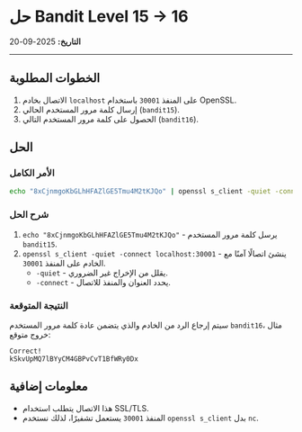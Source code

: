 # حل Bandit Level 15 → 16

**التاريخ:** 2025-09-20

---

## الخطوات المطلوبة
1. الاتصال بخادم `localhost` على المنفذ `30001` باستخدام OpenSSL.
2. إرسال كلمة مرور المستخدم الحالي (`bandit15`).
3. الحصول على كلمة مرور المستخدم التالي (`bandit16`).

## الحل

### الأمر الكامل
```bash
echo "8xCjnmgoKbGLhHFAZlGE5Tmu4M2tKJQo" | openssl s_client -quiet -connect localhost:30001
```

### شرح الحل
1. `echo "8xCjnmgoKbGLhHFAZlGE5Tmu4M2tKJQo"` - يرسل كلمة مرور المستخدم `bandit15`.
2. `openssl s_client -quiet -connect localhost:30001` - ينشئ اتصالًا آمنًا مع الخادم على المنفذ `30001`.
   - `-quiet` - يقلل من الإخراج غير الضروري.
   - `-connect` - يحدد العنوان والمنفذ للاتصال.

### النتيجة المتوقعة
سيتم إرجاع الرد من الخادم والذي يتضمن عادة كلمة مرور المستخدم `bandit16`، مثال خروج متوقع:
```
Correct!
kSkvUpMQ7lBYyCM4GBPvCvT1BfWRy0Dx
```

## معلومات إضافية
- هذا الاتصال يتطلب استخدام SSL/TLS.
- المنفذ `30001` يستعمل تشفيرًا، لذلك نستخدم `openssl s_client` بدل `nc`.

